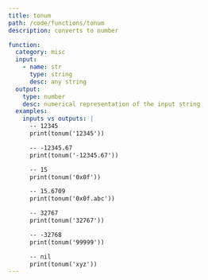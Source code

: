 ```yaml
---
title: tonum
path: /code/functions/tonum
description: converts to number

function:
  category: misc
  input:
    - name: str
      type: string
      desc: any string
  output:
    type: number
    desc: numerical representation of the input string
  examples:
    inputs vs outputs: |
      -- 12345
      print(tonum('12345'))

      -- -12345.67
      print(tonum('-12345.67'))

      -- 15
      print(tonum('0x0f'))

      -- 15.6709
      print(tonum('0x0f.abc'))

      -- 32767
      print(tonum('32767'))

      -- -32768
      print(tonum('99999'))

      -- nil
      print(tonum('xyz'))
---
```

